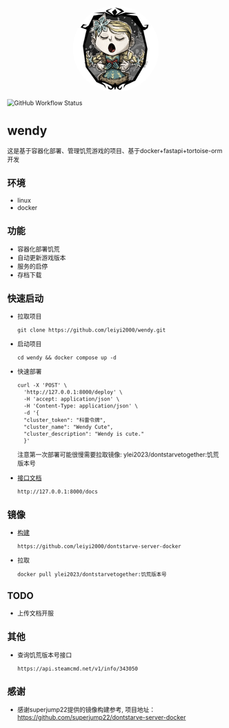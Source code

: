 <div align="center">
<img src="https://raw.githubusercontent.com/leiyi2000/wendy/main/docs/resources/logo.webp" style="width:200px; height:200px; border-radius:50%;"/>
</div>

![GitHub Workflow Status](https://img.shields.io/github/actions/workflow/status/leiyi2000/wendy/main.yml)

# wendy
这是基于容器化部署、管理饥荒游戏的项目、基于docker+fastapi+tortoise-orm开发

## 环境
- linux
- docker

## 功能
- 容器化部署饥荒
- 自动更新游戏版本
- 服务的启停
- 存档下载


## 快速启动
- 拉取项目

      git clone https://github.com/leiyi2000/wendy.git
- 启动项目

      cd wendy && docker compose up -d

- 快速部署

      curl -X 'POST' \
        'http://127.0.0.1:8000/deploy' \
        -H 'accept: application/json' \
        -H 'Content-Type: application/json' \
        -d '{
        "cluster_token": "科雷令牌",
        "cluster_name": "Wendy Cute",
        "cluster_description": "Wendy is cute."
        }'
    
    注意第一次部署可能很慢需要拉取镜像: ylei2023/dontstarvetogether:饥荒版本号

- [接口文档](http://127.0.0.1:8000/docs)
      
      http://127.0.0.1:8000/docs

## 镜像
- [构建](https://github.com/leiyi2000/dontstarve-server-docker)
  
      https://github.com/leiyi2000/dontstarve-server-docker
- 拉取

      docker pull ylei2023/dontstarvetogether:饥荒版本号

## TODO
- 上传文档开服

## 其他
- 查询饥荒版本号接口

      https://api.steamcmd.net/v1/info/343050


## 感谢
- 感谢superjump22提供的镜像构建参考, 项目地址：https://github.com/superjump22/dontstarve-server-docker
